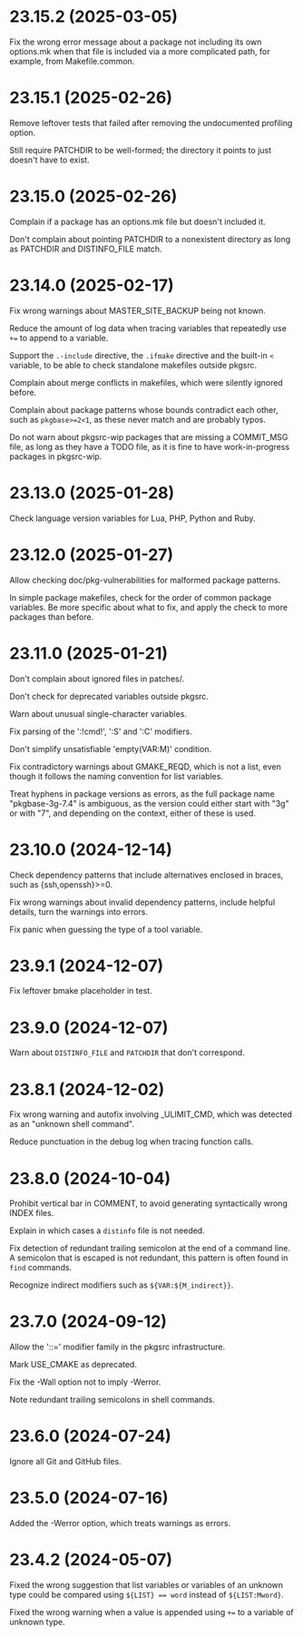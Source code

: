 # 23.15.2 (2025-03-05)

Fix the wrong error message about a package not including its own options.mk
when that file is included via a more complicated path, for example, from
Makefile.common.

# 23.15.1 (2025-02-26)

Remove leftover tests that failed after removing the undocumented profiling
option.

Still require PATCHDIR to be well-formed; the directory it points to just
doesn't have to exist.

# 23.15.0 (2025-02-26)

Complain if a package has an options.mk file but doesn't included it.

Don't complain about pointing PATCHDIR to a nonexistent directory
as long as PATCHDIR and DISTINFO_FILE match.

# 23.14.0 (2025-02-17)

Fix wrong warnings about MASTER_SITE_BACKUP being not known.

Reduce the amount of log data when tracing variables that repeatedly
use `+=` to append to a variable.

Support the `.-include` directive, the `.ifmake` directive and the
built-in `<` variable, to be able to check standalone makefiles
outside pkgsrc.

Complain about merge conflicts in makefiles, which were silently ignored
before.

Complain about package patterns whose bounds contradict each other,
such as `pkgbase>=2<1`, as these never match and are probably typos.

Do not warn about pkgsrc-wip packages that are missing a COMMIT_MSG file,
as long as they have a TODO file, as it is fine to have work-in-progress
packages in pkgsrc-wip.

# 23.13.0 (2025-01-28)

Check language version variables for Lua, PHP, Python and Ruby.

# 23.12.0 (2025-01-27)

Allow checking doc/pkg-vulnerabilities for malformed package patterns.

In simple package makefiles, check for the order of common package variables.
Be more specific about what to fix, and apply the check to more packages than
before.

# 23.11.0 (2025-01-21)

Don't complain about ignored files in patches/.

Don't check for deprecated variables outside pkgsrc.

Warn about unusual single-character variables.

Fix parsing of the ':!cmd!', ':S' and ':C' modifiers.

Don't simplify unsatisfiable 'empty(VAR:M)' condition.

Fix contradictory warnings about GMAKE_REQD, which is not a list,
even though it follows the naming convention for list variables.

Treat hyphens in package versions as errors, as the full package name
"pkgbase-3g-7.4" is ambiguous, as the version could either start with
"3g" or with "7", and depending on the context, either of these is
used.

# 23.10.0 (2024-12-14)

Check dependency patterns that include alternatives enclosed in braces,
such as {ssh,openssh}>=0.

Fix wrong warnings about invalid dependency patterns,
include helpful details, turn the warnings into errors.

Fix panic when guessing the type of a tool variable.

# 23.9.1 (2024-12-07)

Fix leftover bmake placeholder in test.

# 23.9.0 (2024-12-07)

Warn about `DISTINFO_FILE` and `PATCHDIR` that don't correspond.

# 23.8.1 (2024-12-02)

Fix wrong warning and autofix involving _ULIMIT_CMD, which was detected
as an "unknown shell command".

Reduce punctuation in the debug log when tracing function calls.

# 23.8.0 (2024-10-04)

Prohibit vertical bar in COMMENT, to avoid generating syntactically wrong
INDEX files.

Explain in which cases a `distinfo` file is not needed.

Fix detection of redundant trailing semicolon at the end of a command line.
A semicolon that is escaped is not redundant, this pattern is often found
in `find` commands.

Recognize indirect modifiers such as `${VAR:${M_indirect}}`.

# 23.7.0 (2024-09-12)

Allow the '::=' modifier family in the pkgsrc infrastructure.

Mark USE_CMAKE as deprecated.

Fix the -Wall option not to imply -Werror.

Note redundant trailing semicolons in shell commands.

# 23.6.0 (2024-07-24)

Ignore all Git and GitHub files.

# 23.5.0 (2024-07-16)

Added the -Werror option, which treats warnings as errors.

# 23.4.2 (2024-05-07)

Fixed the wrong suggestion that list variables or variables of an unknown type
could be compared using `${LIST} == word` instead of `${LIST:Mword}`.

Fixed the wrong warning when a value is appended using `+=` to a variable of
unknown type.
